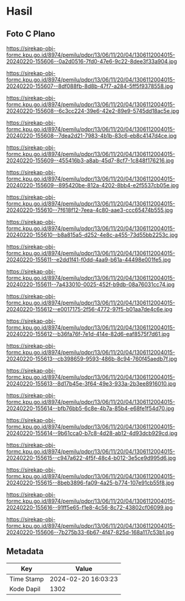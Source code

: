 # Hasil

## Foto C Plano

https://sirekap-obj-formc.kpu.go.id/8974/pemilu/pdpr/13/06/11/20/04/1306112004015-20240220-155606--0a2d0516-7fd0-47e6-9c22-8dee3f33a904.jpg

https://sirekap-obj-formc.kpu.go.id/8974/pemilu/pdpr/13/06/11/20/04/1306112004015-20240220-155607--8df088fb-8d8b-47f7-a284-5ff5f9378558.jpg

https://sirekap-obj-formc.kpu.go.id/8974/pemilu/pdpr/13/06/11/20/04/1306112004015-20240220-155608--6c3cc224-39e6-42e2-89e9-5745dd18ac5e.jpg

https://sirekap-obj-formc.kpu.go.id/8974/pemilu/pdpr/13/06/11/20/04/1306112004015-20240220-155608--7dea2d21-7983-4b1b-83c6-eb8c4147d4ce.jpg

https://sirekap-obj-formc.kpu.go.id/8974/pemilu/pdpr/13/06/11/20/04/1306112004015-20240220-155609--455416b3-a8ab-45d7-8cf7-1c848f176216.jpg

https://sirekap-obj-formc.kpu.go.id/8974/pemilu/pdpr/13/06/11/20/04/1306112004015-20240220-155609--895420be-812a-4202-8bb4-e2f5537cb05e.jpg

https://sirekap-obj-formc.kpu.go.id/8974/pemilu/pdpr/13/06/11/20/04/1306112004015-20240220-155610--7f618f12-7eea-4c80-aae3-ccc65474b555.jpg

https://sirekap-obj-formc.kpu.go.id/8974/pemilu/pdpr/13/06/11/20/04/1306112004015-20240220-155610--b8a815a5-d252-4e8c-a455-73d55bb2253c.jpg

https://sirekap-obj-formc.kpu.go.id/8974/pemilu/pdpr/13/06/11/20/04/1306112004015-20240220-155611--e2dd1f41-f0dd-4aa9-b61a-44498e001fe5.jpg

https://sirekap-obj-formc.kpu.go.id/8974/pemilu/pdpr/13/06/11/20/04/1306112004015-20240220-155611--7a433010-0025-452f-b9db-08a76031cc74.jpg

https://sirekap-obj-formc.kpu.go.id/8974/pemilu/pdpr/13/06/11/20/04/1306112004015-20240220-155612--e0017175-2f56-4772-97f5-b01aa7de4c6e.jpg

https://sirekap-obj-formc.kpu.go.id/8974/pemilu/pdpr/13/06/11/20/04/1306112004015-20240220-155612--b36fa76f-7e1d-414e-82d6-eaf8575f7d61.jpg

https://sirekap-obj-formc.kpu.go.id/8974/pemilu/pdpr/13/06/11/20/04/1306112004015-20240220-155613--cb398659-9593-486b-8c94-760f45aedb7f.jpg

https://sirekap-obj-formc.kpu.go.id/8974/pemilu/pdpr/13/06/11/20/04/1306112004015-20240220-155613--8d17b45e-3f64-49e3-933a-2b3ee8916010.jpg

https://sirekap-obj-formc.kpu.go.id/8974/pemilu/pdpr/13/06/11/20/04/1306112004015-20240220-155614--bfb76bb5-6c8e-4b7a-85b4-e68fe1f54d70.jpg

https://sirekap-obj-formc.kpu.go.id/8974/pemilu/pdpr/13/06/11/20/04/1306112004015-20240220-155614--9b61cca0-b7c8-4d28-ab12-4d93dcb929cd.jpg

https://sirekap-obj-formc.kpu.go.id/8974/pemilu/pdpr/13/06/11/20/04/1306112004015-20240220-155615--c947a622-4f5f-48c4-b012-3e5ce9d995d6.jpg

https://sirekap-obj-formc.kpu.go.id/8974/pemilu/pdpr/13/06/11/20/04/1306112004015-20240220-155615--8beb3896-fa09-4a25-b774-107e91cb55f8.jpg

https://sirekap-obj-formc.kpu.go.id/8974/pemilu/pdpr/13/06/11/20/04/1306112004015-20240220-155616--91ff5e65-f1e8-4c56-8c72-43802cf06099.jpg

https://sirekap-obj-formc.kpu.go.id/8974/pemilu/pdpr/13/06/11/20/04/1306112004015-20240220-155606--7b275b33-6b67-4f47-825d-168a117c53b1.jpg


## Metadata

| Key        | Value               |
| ---------- | ------------------- |
| Time Stamp | 2024-02-20 16:03:23 |
| Kode Dapil | 1302                |



